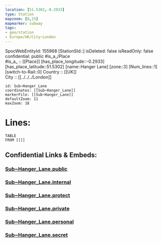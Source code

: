 ```yaml
---
location: [51.5302,-0.2933] 
type: Station 
mapzoom: [8,15] 
mapmarker: subway 
tags:
- geo/station
- Europe/UK/City~London
---
```

SpocWebEntityId: 155968
[StationSId::] 
isDeleted: false
isReadOnly: false
confidential: public
#is_a_/Place  
#is_a_ :: [[Place]] 
[has_place_longitude::-0.2933] 
[has_place_latitude::51.5302] 
[name::Hanger Lane] 
[zone::3] 
[Num_lines::1] 
[switch-to-Rail::0] 
Country :: [[UK]]  
City :: [[../../../London]]  


```leaflet
id: Sub~Hanger_Lane
coordinates: [[Sub~Hanger_Lane]] 
markerFile: [[Sub~Hanger_Lane]] 
defaultZoom: 11 
maxZoom: 18
```


# Lines: 
```dataview
TABLE 
FROM [[]] 
```


## Confidential Links & Embeds: 

### [Sub~Hanger_Lane.public](/_public/\Earth\Continent\Europe\Europe~North\UK\England\Regions~England\London,Greater\cities~GreaterLondon\Underground\StationSub~Hanger_Lane.public.md) 

### [Sub~Hanger_Lane.internal](/_internal/\Earth\Continent\Europe\Europe~North\UK\England\Regions~England\London,Greater\cities~GreaterLondon\Underground\StationSub~Hanger_Lane.internal.md) 

### [Sub~Hanger_Lane.protect](/_protect/\Earth\Continent\Europe\Europe~North\UK\England\Regions~England\London,Greater\cities~GreaterLondon\Underground\StationSub~Hanger_Lane.protect.md) 

### [Sub~Hanger_Lane.private](/_private/\Earth\Continent\Europe\Europe~North\UK\England\Regions~England\London,Greater\cities~GreaterLondon\Underground\StationSub~Hanger_Lane.private.md) 

### [Sub~Hanger_Lane.personal](/_personal/\Earth\Continent\Europe\Europe~North\UK\England\Regions~England\London,Greater\cities~GreaterLondon\Underground\StationSub~Hanger_Lane.personal.md) 

### [Sub~Hanger_Lane.secret](/_secret/\Earth\Continent\Europe\Europe~North\UK\England\Regions~England\London,Greater\cities~GreaterLondon\Underground\StationSub~Hanger_Lane.secret.md)

